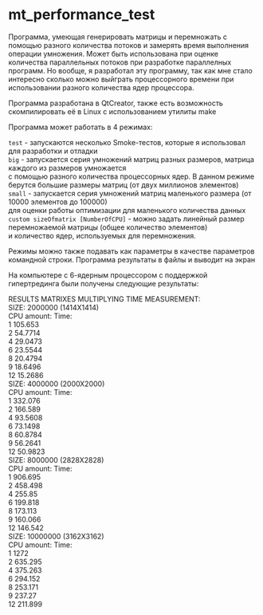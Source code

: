 # mt_performance_test
Программа, умеющая генерировать матрицы и перемножать с помощью разного количества потоков и замерять время выполнения операции умножения.
Может быть использована при оценке количества параллельных потоков при разработке параллелных программ.
Но вообще, я разработал эту программу, так как мне стало интересно сколько можно выйграть 
процессорного времени при использовании разного количества ядер процессора.

Программа разработана в QtCreator, также есть возможность скомпилировать её в Linux с использованием утилиты make

Программа может работать в 4 режимах:

`test` - запускаются несколько Smoke-тестов, которые я использовал для разработки и отладки  
`big` - запускается серия умножений матриц разных размеров, матрица каждого из размеров умножается  
с помощью разного количества процессорных ядер. В данном режиме берутся большие размеры матриц (от двух миллионов элементов)  
`small` - запускается серия умножений матриц маленького размера (от 10000 элементов до 100000)  
для оценки работы оптимизации для маленького количества данных  
`custom sizeOfmatrix [NumberOfCPU]` - можно задать линейный размер перемножаемой матрицы (общее количество элементов)  
и количество ядер, используемых для перемножения.  

Режимы можно также подавать как параметры в качестве параметров командной строки. Программа результаты в файлы и выводит на экран

На компьютере с 6-ядерным процессором с поддержкой гипертрединга были получены следующие результаты:  

RESULTS MATRIXES MULTIPLYING TIME MEASUREMENT:  
SIZE: 2000000 (1414X1414)  
        CPU amount:     Time:  
        1               105.653  
        2               54.7714  
        4               29.0473  
        6               23.5544  
        8               20.4794  
        9               18.6496  
        12              15.2686  
SIZE: 4000000 (2000X2000)  
        CPU amount:     Time:  
        1               332.076  
        2               166.589  
        4               93.5608  
        6               73.1498  
        8               60.8784  
        9               56.2641  
        12              50.9823  
SIZE: 8000000 (2828X2828)  
        CPU amount:     Time:  
        1               906.695  
        2               458.498  
        4               255.85  
        6               199.818  
        8               173.113  
        9               160.066  
        12              146.542  
SIZE: 10000000 (3162X3162)  
        CPU amount:     Time:  
        1               1272  
        2               635.295  
        4               375.263  
        6               294.152  
        8               253.171  
        9               237.27  
        12              211.899  
